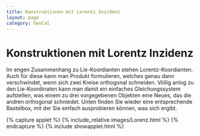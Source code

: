 ```yaml
---
title: Konstruktionen mit Lorentz Inzidenz
layout: page
category: GeoCal
---
```


# Konstruktionen mit Lorentz Inzidenz
Im engen Zusammenhang zu Lie-Koordianten stehen Lorentz-Koordianten. Auch für diese kann man Produkt formulieren, welches genau dann verschwindet, wenn sich zwei Kreise orthogonal schneiden. Völlig anlog zu den Lie-Koordinaten kann man damit ein  einfaches Gleichungssystem aufstellen, was einem zu drei vorgegebenen Objekten eine Neues, das die andren orthogonal schniedet. Unten finden Sie wieder eine entsprechende Bastelbox, mit der Sie einfach ausprobieren können, was sich ergibt.


{% capture applet %} {% include_relative images/Lorenz.html %} {% endcapture %}
{% include showapplet.html %}
